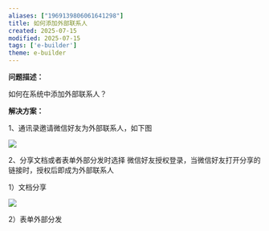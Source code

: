 ```yaml
---
aliases: ["1969139806061641298"]
title: 如何添加外部联系人
created: 2025-07-15
modified: 2025-07-15
tags: ['e-builder']
theme: e-builder
---
```


**问题描述：**

如何在系统中添加外部联系人？

**解决方案：**

1、通讯录邀请微信好友为外部联系人，如下图

![](https://myhelpdoc.oss-cn-heyuan.aliyuncs.com/mdimages/6eaa269439c992f6f08c524175565507.jpg)

2、分享文档或者表单外部分发时选择 微信好友授权登录，当微信好友打开分享的链接时，授权后即成为外部联系人

1）文档分享

![](https://myhelpdoc.oss-cn-heyuan.aliyuncs.com/mdimages/685e75454fd5a2557d779658b6e8c1b1.jpg)

2）表单外部分发

